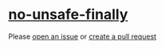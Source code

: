 [no-unsafe-finally](https://eslint.org/docs/rules/no-unsafe-finally)
====================================================================
Please [open an issue](https://github.com/professional-js/eslint-config/issues/new)
or [create a pull request](https://github.com/professional-js/eslint-config/edit/main/src/rules-configurations/eslint/no-unsafe-finally.md)

